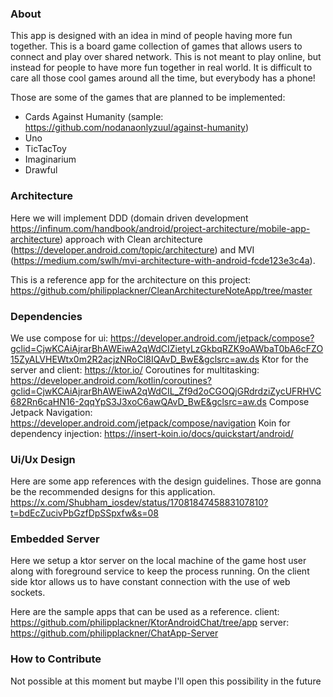 ### About 

This app is designed with an idea in mind of people having more fun together. This is a board game collection of games 
that allows users to connect and play over shared network. This is not meant to play online, but instead for people to 
have more fun together in real world. It is difficult to care all those cool games around all the time, but everybody has
a phone!

Those are some of the games that are planned to be implemented:
- Cards Against Humanity (sample: https://github.com/nodanaonlyzuul/against-humanity)
- Uno
- TicTacToy
- Imaginarium
- Drawful

### Architecture 

Here we will implement DDD (domain driven development https://infinum.com/handbook/android/project-architecture/mobile-app-architecture) 
approach with Clean architecture (https://developer.android.com/topic/architecture) and MVI (https://medium.com/swlh/mvi-architecture-with-android-fcde123e3c4a). 

This is a reference app for the architecture on this project: https://github.com/philipplackner/CleanArchitectureNoteApp/tree/master

### Dependencies

We use compose for ui: https://developer.android.com/jetpack/compose?gclid=CjwKCAiAjrarBhAWEiwA2qWdCIZietyLzGkbqRZK9oAWbaT0bA6cFZO15ZyALVHEWtx0m2R2acjzNRoCl8IQAvD_BwE&gclsrc=aw.ds
Ktor for the server and client: https://ktor.io/
Coroutines for multitasking: https://developer.android.com/kotlin/coroutines?gclid=CjwKCAiAjrarBhAWEiwA2qWdCIL_Zf9d2oCGOQjGRdrdziZycUFRHVC682Rn6caHN16-2qqYpS3J3xoC6awQAvD_BwE&gclsrc=aw.ds
Compose Jetpack Navigation: https://developer.android.com/jetpack/compose/navigation
Koin for dependency injection: https://insert-koin.io/docs/quickstart/android/

### Ui/Ux Design

Here are some app references with the design guidelines. Those are gonna be the recommended designs for this application.
https://x.com/Shubham_iosdev/status/1708184745883107810?t=bdEcZucivPbGzfDpSSpxfw&s=08

### Embedded Server

Here we setup a ktor server on the local machine of the game host user along with foreground service to keep the process
running. On the client side ktor allows us to have constant connection with the use of web sockets. 

Here are the sample apps that can be used as a reference.
client: https://github.com/philipplackner/KtorAndroidChat/tree/app
server: https://github.com/philipplackner/ChatApp-Server

### How to Contribute

Not possible at this moment but maybe I'll open this possibility in the future